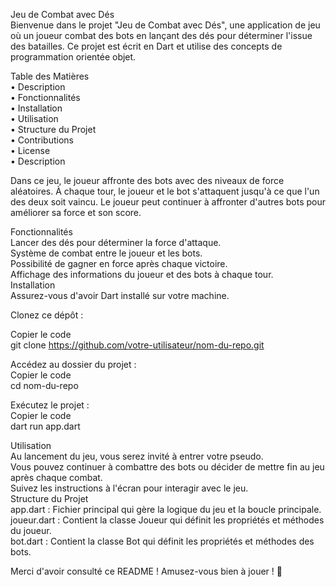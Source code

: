 Jeu de Combat avec Dés \
Bienvenue dans le projet "Jeu de Combat avec Dés", une application de jeu où un joueur combat des bots en lançant des dés pour déterminer l'issue des batailles. Ce projet est écrit en Dart et utilise des concepts de programmation orientée objet.

Table des Matières \
• Description \
• Fonctionnalités \
• Installation \
• Utilisation \
• Structure du Projet \
• Contributions \
• License \
• Description 

Dans ce jeu, le joueur affronte des bots avec des niveaux de force aléatoires. À chaque tour, le joueur et le bot s'attaquent jusqu'à ce que l'un des deux soit vaincu. Le joueur peut continuer à affronter d'autres bots pour améliorer sa force et son score. 

Fonctionnalités \
Lancer des dés pour déterminer la force d'attaque. \
Système de combat entre le joueur et les bots. \
Possibilité de gagner en force après chaque victoire. \
Affichage des informations du joueur et des bots à chaque tour. \
Installation \
Assurez-vous d'avoir Dart installé sur votre machine. 

Clonez ce dépôt : 

Copier le code \
git clone https://github.com/votre-utilisateur/nom-du-repo.git 

Accédez au dossier du projet : \
Copier le code \
cd nom-du-repo 

Exécutez le projet : \
Copier le code \
dart run app.dart 

Utilisation \
Au lancement du jeu, vous serez invité à entrer votre pseudo. \
Vous pouvez continuer à combattre des bots ou décider de mettre fin au jeu après chaque combat. \
Suivez les instructions à l'écran pour interagir avec le jeu. \
Structure du Projet \
app.dart : Fichier principal qui gère la logique du jeu et la boucle principale. \
joueur.dart : Contient la classe Joueur qui définit les propriétés et méthodes du joueur. \
bot.dart : Contient la classe Bot qui définit les propriétés et méthodes des bots. 

Merci d'avoir consulté ce README ! Amusez-vous bien à jouer ! 🎲
